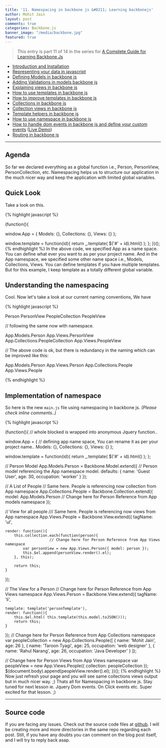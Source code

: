 ```yaml
---
title: '11. Namespacing in backbone js &#8211; Learning backbonejs'
author: Mohit Jain
layout: post
comments: true
categories: Backbone.js
banner_image: "/media/backbone.jpg"
featured: true
---
```



> This entry is part 11 of 14 in the series for [A Complete Guide for Learning Backbone Js](/2012/12/a-complete-guide-for-learning-backbone-js/)

* [Introduction and Installation](/2012/12/introduction-to-backbone-js-and-setting-up-an-working-environment)
* [Representing your data in javascript](/2012/12/2-representing-your-data-in-javascript-learning-backbone-js)
* [Defining Models in backbone js](/2012/12/3-defining-models-in-backbone-js-learning-backbone-js)
* [Adding Validations in models backbone js ](/2012/12/4-adding-validations-in-models-in-backbone-js-learning-backbone-js)
* [Explaining views in backbone js](/2012/12/5-explaining-views-in-backbone-js-learning-backbone-js)
* [How to use templates in backbone js ](/2012/12/how-to-use-templates-in-backbone-js-learning-backbone-js)
* [How to improve templates in backbone js](/2012/12/how-to-improve-templates-in-backbone-js-learning-backbone-js)
* [Collections in backbone js](/2012/12/8-collections-in-backbone-js-learning-backbone-js)
* [Collection views in backbone js ](/2012/12/9-collection-views-in-backbone-js-learning-backbone-js)
* [Template helpers in backbone js](/2012/12/template-helpers-in-backbone-js-learning-backbonejs)
* [How to use namespace in backbone js ](/2012/12/11-namespacing-in-backbone-js-learning-backbonejs)
* [How to handle dom events in backbone js and define your custom events](/2012/12/12-listening-to-dom-events-in-backbone-js-learning-backbone-js) ([Live Demo](http://listen-dom-events-backbone.herokuapp.com))
* [Routing in backbone js](/2013/01/routers-in-backbone-js-learning-backbone-js)

***

## Agenda


So far we declared everything as a global function i.e., Person, PersonView, PersonCollection, etc. Namespacing helps us to structure our application in the much nicer way and keep the application with limited global variables.

## Quick Look

Take a look on this.

{% highlight javascript %}

(function(){

window.App = {
    Models: {},
    Collections: {},
    Views: {}
};

window.template = function(id){
    return _.template( $('#' + id).html() );
};
})();
{% endhighlight %}
In the above code, we specified App as a name space. You can define what ever you want to as per your project name. And in the App namespace, we specified some other name space i.e., Models, Collections, Views. You can define templates if you have multiple templates. But for this example, I keep template as a totally different global variable.

## Understanding the namespacing

Cool. Now let's take a look at our current naming conventions, We have

{% highlight javascript %}

Person
PersonView
PeopleCollection
PeopleView

// following the same now with namespace.

App.Models.Person
App.Views.PersonView
App.Collections.PeopleCollection
App.Views.PeopleView

// The above code is ok, but there is redundancy in the naming which can be improved like this:

App.Models.Person
App.Views.Person
App.Collections.People
App.Views.People

{% endhighlight %}

<!--more-->


## Implementation of namespace

So here is the new `main.js` file using namespacing in backbone js. *(Please check inline comments..)*


{% highlight javascript %}

(function(){  // whole blocked is wrapped into anonymous Jquery function..

window.App = {   // defining app name space, You can rename it as per your project name..
    Models: {},
    Collections: {},
    Views: {}
};

window.template = function(id){
    return _.template( $('#' + id).html() );
};


// Person Model
App.Models.Person = Backbone.Model.extend({   // Person model referencing the App namespace model.
    defaults: {
        name: 'Guest User',
        age: 30,
        occupation: 'worker'
    }
});

// A List of People
// Same here. People is referencing now collection from App namespace
App.Collections.People = Backbone.Collection.extend({
    model: App.Models.Person   // Change here for Person Reference from App models namespace
});


// View for all people
/// Same here. People is referencing now views from App namespace
App.Views.People = Backbone.View.extend({
    tagName: 'ul',

    render: function(){
        this.collection.each(function(person){
                        // Change here for Person Reference from App Views namespace
            var personView = new App.Views.Person({ model: person });
            this.$el.append(personView.render().el);
        }, this);

        return this;
    }
});

// The View for a Person
// Change here for Person Reference from App Views namespace
App.Views.Person = Backbone.View.extend({
    tagName: 'li',

    template: template('personTemplate'),
    render: function(){
        this.$el.html( this.template(this.model.toJSON()));
        return this;
    }
});
// Change here for Person Reference from App Collections namespace
var peopleCollection = new App.Collections.People([
    {
        name: 'Mohit Jain',
        age: 26
    },
    {
        name: 'Taroon Tyagi',
        age: 25,
        occupation: 'web designer'
    },
    {
        name: 'Rahul Narang',
        age: 26,
        occupation: 'Java Developer'
    }
]);

// Change here for Person Views from App Views namespace
var peopleView = new App.Views.People({ collection: peopleCollection });
$(document.body).append(peopleView.render().el);
})();
{% endhighlight %}
Now just refresh your page and you will see same collections views output but in much nicer way. ;) Thats all for Namespacing in backbone js. Stay tuned for next lesson ie. Jquery Dom events. On Click events etc. Super excited for that lesson. ;)

***

## Source code

If you are facing any issues. Check out the source code files at [github](https://github.com/mohitjain/learning_basics_backbone "Source Code for the post"). I will be creating more and more directories in the same repo regarding each post. Still, if you have any doubts you can comment on the blog post itself, and I will try to reply back asap.
